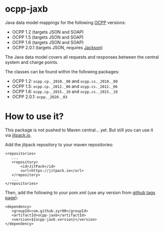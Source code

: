 # ocpp-jaxb
Java data model mappings for the following [OCPP](https://www.openchargealliance.org/protocols/) versions:
* OCPP 1.2 (targets JSON and SOAP)
* OCPP 1.5 (targets JSON and SOAP)
* OCPP 1.6 (targets JSON and SOAP)
* OCPP 2.0.1 (targets JSON, requires [Jackson](https://github.com/FasterXML/jackson))

The Java data model covers all requests and responses between the central system and charge points.

The classes can be found within the following packages:
* OCPP 1.2: `ocpp.cp._2010._08` and `ocpp.cs._2010._08`
* OCPP 1.5: `ocpp.cp._2012._06` and `ocpp.cs._2012._06`
* OCPP 1.6: `ocpp.cp._2015._10` and `ocpp.cs._2015._10`
* OCPP 2.0.1: `ocpp._2020._03`

# How to use it?

This package is not pushed to Maven central... yet. But still you can use it via [jitpack.io](https://jitpack.io/docs/).

Add the jitpack repository to your maven repositories:

 ```
<repositories>
    ...
    <repository>
        <id>JitPack</id>
        <url>https://jitpack.io</url>
    </repository>
    ...
</repositories>
 ```

Then, add the following to your pom.xml (use any version from [github tags page](https://github.com/RWTH-i5-IDSG/ocpp-jaxb/tags)):

 ```
<dependency>
    <groupId>com.github.zyr00</groupId>
    <artifactId>ocpp-jaxb</artifactId>
    <version>${ocpp-jaxb.version}</version>
</dependency>
 ```
